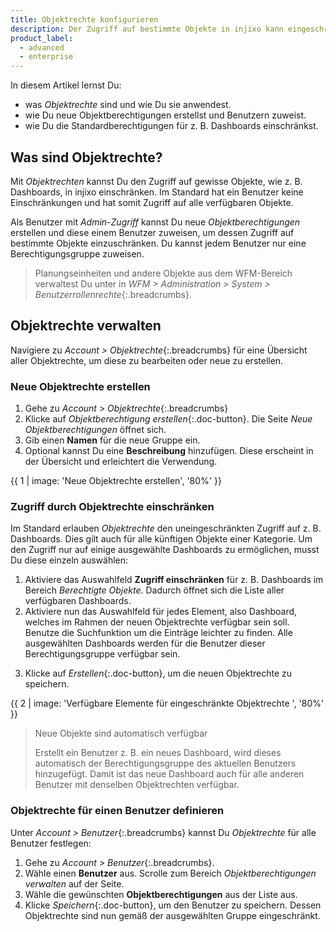 ```yaml
---
title: Objektrechte konfigurieren
description: Der Zugriff auf bestimmte Objekte in injixo kann eingeschränkt werden, sodass Benutzer nur eine Teilmenge z. B. aller Dashboards sehen.
product_label:
  - advanced
  - enterprise
---
```


In diesem Artikel lernst Du:
- was *Objektrechte* sind und wie Du sie anwendest.
- wie Du neue Objektberechtigungen erstellst und Benutzern zuweist.
- wie Du die Standardberechtigungen für z. B. Dashboards einschränkst.

## Was sind Objektrechte?

Mit *Objektrechten* kannst Du den Zugriff auf gewisse Objekte, wie z. B. Dashboards, in injixo einschränken. Im Standard hat ein Benutzer keine Einschränkungen und hat somit Zugriff auf alle verfügbaren Objekte.

Als Benutzer mit *Admin-Zugriff* kannst Du neue *Objektberechtigungen* erstellen und diese einem Benutzer zuweisen, um dessen Zugriff auf bestimmte Objekte einzuschränken. Du kannst jedem Benutzer nur eine Berechtigungsgruppe zuweisen.

> Planungseinheiten und andere Objekte aus dem WFM-Bereich verwaltest Du unter in _WFM > Administration > System > Benutzerrollenrechte_{:.breadcrumbs}.

## Objektrechte verwalten

Navigiere zu _Account > Objektrechte_{:.breadcrumbs} für eine Übersicht aller Objektrechte, um diese zu bearbeiten oder neue zu erstellen.

### Neue Objektrechte erstellen

1. Gehe zu _Account > Objektrechte_{:.breadcrumbs}
2. Klicke auf _Objektberechtigung erstellen_{:.doc-button}. Die Seite *Neue Objektberechtigungen* öffnet sich.
3. Gib einen **Namen** für die neue Gruppe ein.
4. Optional kannst Du eine **Beschreibung** hinzufügen. Diese erscheint in der Übersicht und erleichtert die Verwendung.

{{ 1 | image: 'Neue Objektrechte erstellen', '80%' }}

### Zugriff durch Objektrechte einschränken

Im Standard erlauben *Objektrechte* den uneingeschränkten Zugriff auf z. B. Dashboards. Dies gilt auch für alle künftigen Objekte einer Kategorie. Um den Zugriff nur auf einige ausgewählte Dashboards zu ermöglichen, musst Du diese einzeln auswählen:
1. Aktiviere das Auswahlfeld **Zugriff einschränken** für z. B. Dashboards im Bereich *Berechtigte Objekte*. Dadurch öffnet sich die Liste aller verfügbaren Dashboards.
2. Aktiviere nun das Auswahlfeld für jedes Element, also Dashboard, welches im Rahmen der neuen Objektrechte verfügbar sein soll. Benutze die Suchfunktion um die Einträge leichter zu finden. Alle ausgewählten Dashboards werden für die Benutzer dieser Berechtigungsgruppe verfügbar sein.
<!-- not in yet --> <!-- Repeat step 1 and 2 for other object types if needed. -->
3. Klicke auf _Erstellen_{:.doc-button}, um die neuen Objektrechte zu speichern.

{{ 2 | image: 'Verfügbare Elemente für eingeschränkte Objektrechte ', '80%' }}

> Neue Objekte sind automatisch verfügbar
>
> Erstellt ein Benutzer z. B. ein neues Dashboard, wird dieses automatisch der Berechtigungsgruppe des aktuellen Benutzers hinzugefügt. Damit ist das neue Dashboard auch für alle anderen Benutzer mit denselben Objektrechten verfügbar.

### Objektrechte für einen Benutzer definieren

Unter _Account > Benutzer_{:.breadcrumbs} kannst Du *Objektrechte* für alle Benutzer festlegen:  

1. Gehe zu _Account > Benutzer_{:.breadcrumbs}.
2. Wähle einen **Benutzer** aus. Scrolle zum Bereich *Objektberechtigungen verwalten* auf der Seite.
3. Wähle die gewünschten **Objektberechtigungen** aus der Liste aus.
4. Klicke _Speichern_{:.doc-button}, um den Benutzer zu speichern. Dessen Objektrechte sind nun gemäß der ausgewählten Gruppe eingeschränkt.
